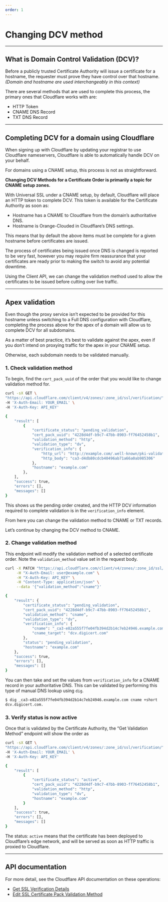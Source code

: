```yaml
---
order: 1
---
```


# Changing DCV method

--------

## What is Domain Control Validation (DCV)?

Before a publicly trusted Certificate Authority will issue a certificate for a hostname, the requester must prove they have control over that hostname. 
*(Domain and hostname are used interchangeably in this context)*

There are several methods that are used to complete this process, the primary ones that Cloudflare works with are:

* HTTP Token
* CNAME DNS Record
* TXT DNS Record

--------

## Completing DCV for a domain using Cloudflare

When signing up with Cloudflare by updating your registrar to use Cloudflare nameservers, Cloudflare is able to automatically handle DCV on your behalf.

For domains using a CNAME setup, this process is not as straightforward.

**Changing DCV Methods for a Certificate Order is primarily a topic for CNAME setup zones.**

With Universal SSL under a CNAME setup, by default, Cloudflare will place an HTTP token to complete DCV.  This token is available for the Certificate Authority as soon as:

* Hostname has a CNAME to Cloudflare from the domain’s authoritative DNS.
* Hostname is Orange-Clouded in Cloudflare’s DNS settings.

This means that by default the above items must be complete for a given hostname before certificates are issued. 

The process of certificates being issued once DNS is changed is reported to be very fast, however you may require firm reassurance that your certificates are ready prior to making the switch to avoid any potential downtime. 

Using the Client API, we can change the validation method used to allow the certificates to be issued before cutting over live traffic.

--------

## Apex validation

Even though the proxy service isn’t expected to be provided for this hostname unless switching to a Full DNS configuration with Cloudflare, completing the process above for the apex of a domain will allow us to complete DCV for all subdomains.

As a matter of best practice, it’s best to validate against the apex, even if you don’t intend on proxying traffic for the apex in your CNAME setup. 

Otherwise, each subdomain needs to be validated manually.

### 1. Check validation method

To begin, find the `cert_pack_uuid` of the order that you would like to change validation method for.

```bash
curl -sX GET \
"https://api.cloudflare.com/client/v4/zones/:zone_id/ssl/verification/" \
-H 'X-Auth-Email: YOUR_EMAIL' \
-H 'X-Auth-Key: API_KEY'

{
    "result": [
        {
            "certificate_status": "pending_validation",
            "cert_pack_uuid": "4228d4df-b9c7-47bb-8903-ff76452458b1",
            "validation_method": "http",
            "validation_type": "dv",
            "verification_info": {
                "http_url": "http://example.com/.well-known/pki-validation/ca3-15cd5a33b4fd469784851d8c021e3ee3.txt",
                "http_body": "ca3-d4db80cdcb40496ab71a66a0ab985306"
            },
            "hostname": "example.com"
        },
    ],
    "success": true,
    "errors": [],
    "messages": []
}

```

This shows us the pending order created, and the HTTP DCV information required to complete validation is in the `verification_info` element.

From here you can change the validation method to CNAME or TXT records.

Let’s continue by changing the DCV method to CNAME.


### 2. Change validation method
This endpoint will modify the validation method of a selected certificate order. Note the `validation_method` value set in the request body.

```bash
curl -X PATCH "https://api.cloudflare.com/client/v4/zones/:zone_id/ssl/verification/<cert_pack_uuid>" \
     -H "X-Auth-Email: user@example.com" \
     -H "X-Auth-Key: API_KEY" \
     -H "Content-Type: application/json" \
     --data '{"validation_method":"cname"}'

{
    "result": {
        "certificate_status": "pending_validation",
        "cert_pack_uuid": "4228d4df-b9c7-47bb-8903-ff76452458b1",
        "validation_method": "cname",
        "validation_type": "dv",
        "verification_info": {
            "cname": "_ca3-e82a555f7fe04fb394d2b14c7eb24946.example.com",
            "cname_target": "dcv.digicert.com"
        },
        "status": "pending_validation",
        "hostname": "example.com"
    },
    "success": true,
    "errors": [],
    "messages": []
}
```

You can then take and set the values from `verification_info` for a CNAME record in your authoritative DNS. This can be validated by performing this type of manual DNS lookup using `dig`.

```bash
$ dig _ca3-e82a555f7fe04fb394d2b14c7eb24946.example.com cname +short
dcv.digicert.com.
```

### 3. Verify status is now active
Once that is validated by the Certificate Authority, the “Get Validation Method” endpoint will show the order as

```bash
curl -sX GET \
"https://api.cloudflare.com/client/v4/zones/:zone_id/ssl/verification/" \
-H 'X-Auth-Email: YOUR_EMAIL' \
-H 'X-Auth-Key: API_KEY'

{
    "result": [
        {
            "certificate_status": "active",
            "cert_pack_uuid": "4228d4df-b9c7-47bb-8903-ff76452458b1",
            "validation_method": "http",
            "validation_type": "dv",
            "hostname": "example.com"
        }
    ],
    "success": true,
    "errors": [],
    "messages": []
}
```

The status: `active` means that the certificate has been deployed to Cloudflare’s edge network, and will be served as soon as HTTP traffic is proxied to Cloudflare.

--------

## API documentation

For more detail, see the Cloudflare API documentation on these operations:

* [Get SSL Verification Details](https://api.cloudflare.com/#ssl-verification-ssl-verification-details)
* [Edit SSL Certificate Pack Validation Method](https://api.cloudflare.com/#ssl-verification-edit-ssl-certificate-pack-validation-method)
